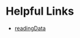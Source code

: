 # Helpful Links

- [readingData](https://support.unity.com/hc/en-us/articles/115000341143-How-do-I-read-and-write-data-from-a-text-file-)